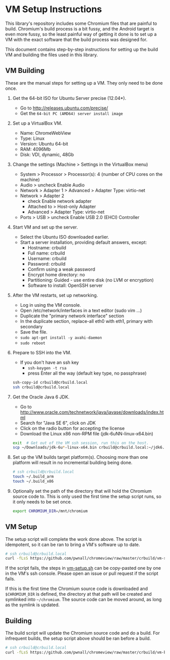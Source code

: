 # VM Setup Instructions

This library's repository includes some Chromium files that are painful to
build. Chromium's build process is a bit fussy, and the Android target is even
more fussy, so the least painful way of getting it done is to set up a VM with
the exact software that the build process was designed for.

This document contains step-by-step instructions for setting up the build VM
and building the files used in this library.


## VM Building

These are the manual steps for setting up a VM. They only need to be done once.

1. Get the 64-bit ISO for Ubuntu Server precise (12.04*).
    * Go to http://releases.ubuntu.com/precise/
    * Get the `64-bit PC (AMD64) server install image`

2. Set up a VirtualBox VM.
    * Name: ChromeWebView
    * Type: Linux
    * Version: Ubuntu 64-bit
    * RAM: 4096Mb
    * Disk: VDI, dynamic, 48Gb

3. Change the settings (Machine > Settings in the VirtualBox menu)
    * System > Processor > Processor(s): 4 (number of CPU cores on the machine)
    * Audio > uncheck Enable Audio
    * Network > Adapter 1 > Advanced > Adapter Type: virtio-net
    * Network > Adapter 2
        * check Enable network adapter
        * Attached to > Host-only Adapter
        * Advanced > Adapter Type: virtio-net
    * Ports > USB > uncheck Enable USB 2.0 (EHCI) Controller

4. Start VM and set up the server.
    * Select the Ubuntu ISO downloaded earlier.
    * Start a server installation, providing default answers, except:
        * Hostname: crbuild
        * Full name: crbuild
        * Username: crbuild
        * Password: crbuild
        * Confirm using a weak password
        * Encrypt home directory: no
        * Partitioning: Guided - use entire disk (no LVM or encryption)
        * Software to install: OpenSSH server

6. After the VM restarts, set up networking.
    * Log in using the VM console.
    * Open /etc/network/interfaces in a text editor (sudo vim ...)
    * Duplicate the "primary network interface" section
    * In the duplicate section, replace-all eth0 with eth1, primary with
      secondary
    * Save the file.
    * `sudo apt-get install -y avahi-daemon`
    * `sudo reboot`

7. Prepare to SSH into the VM.
    * If you don't have an ssh key
        * `ssh-keygen -t rsa`
        * press Enter all the way (default key type, no passphrase)

    ```bash
    ssh-copy-id crbuild@crbuild.local
    ssh crbuild@crbuild.local
    ```

8. Get the Oracle Java 6 JDK.
    * Go to http://www.oracle.com/technetwork/java/javase/downloads/index.html
    * Search for "Java SE 6", click on JDK
    * Click on the radio button for accepting the license
    * Download the Linux x86 non-RPM file (jdk-6uNN-linux-x64.bin)

    ```bash
    exit  # Get out of the VM ssh session, run this on the host.
    scp ~/Downloads/jdk-6u*-linux-x64.bin crbuild@crbuild.local:~/jdk6.bin
    ```

9. Set up the VM builds target platform(s). Choosing more than one platform
   will result in no incremental building being done.

    ```bash
    # ssh crbuild@crbuild.local
    touch ~/.build_arm
    touch ~/.build_x86
    ```

10. Optionally set the path of the directory that will hold the Chromium source
    code to. This is only used the first time the setup script runs, so it only
    needs to be set once.

    ```bash
    export CHROMIUM_DIR=/mnt/chromium
    ```


## VM Setup

The setup script will complete the work done above. The script is idempotent,
so it can be ran to bring a VM's software up to date.

```bash
# ssh crbuild@crbuild.local
curl -fLsS https://github.com/pwnall/chromeview/raw/master/crbuild/vm-setup.sh | sh
```

If the script fails, the steps in [vm-setup.sh](crbuild/vm-setup.sh) can be
copy-pasted one by one in the VM's ssh console. Please open an issue or pull
request if the script fails.

If this is the first time the Chromium source code is downloaded and
`$CHROMIUM_DIR` is defined, the directory at that path will be created and
symlinked into `~/chromium`. The source code can be moved around, as long as
the symlink is updated.


## Building

The build script will update the Chromium source code and do a build. For
infrequent builds, the setup script above should be ran before a build.

```bash
# ssh crbuild@crbuild.local
curl -fLsS https://github.com/pwnall/chromeview/raw/master/crbuild/vm-build.sh | sh
```
